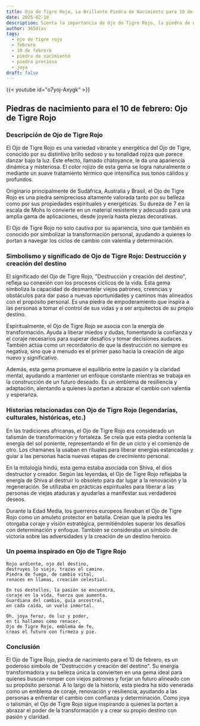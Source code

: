 ```yaml
---
title: Ojo de Tigre Rojo, La Brillante Piedra de Nacimiento para 10 de febrero
date: 2025-02-10
description: Sienta la importancia de Ojo de Tigre Rojo, la piedra de nacimiento de 10 de febrero que simboliza Destrucción y creación del destino. Deje que su belleza y significado iluminen su día.
author: 365días
tags:
  - ojo de tigre rojo
  - febrero
  - 10 de febrero
  - piedra de nacimiento
  - piedra preciosa
  - joya
draft: false
---
```


{{< youtube id="o7yoj-Axygk" >}}

## Piedras de nacimiento para el 10 de febrero: Ojo de Tigre Rojo

### Descripción de Ojo de Tigre Rojo

El Ojo de Tigre Rojo es una variedad vibrante y energética del Ojo de Tigre, conocido por su distintivo brillo sedoso y su tonalidad rojiza que parece danzar bajo la luz. Este efecto, llamado chatoyance, le da una apariencia dinámica y misteriosa. El color rojizo de esta gema se logra naturalmente o mediante un suave tratamiento térmico que intensifica sus tonos cálidos y profundos.

Originario principalmente de Sudáfrica, Australia y Brasil, el Ojo de Tigre Rojo es una piedra semipreciosa altamente valorada tanto por su belleza como por sus propiedades espirituales y energéticas. Su dureza de 7 en la escala de Mohs lo convierte en un material resistente y adecuado para una amplia gama de aplicaciones, desde joyería hasta piezas decorativas.

El Ojo de Tigre Rojo no solo cautiva por su apariencia, sino que también es conocido por simbolizar la transformación personal, ayudando a quienes lo portan a navegar los ciclos de cambio con valentía y determinación.

### Simbolismo y significado de Ojo de Tigre Rojo: Destrucción y creación del destino

El significado del Ojo de Tigre Rojo, "Destrucción y creación del destino", refleja su conexión con los procesos cíclicos de la vida. Esta gema simboliza la capacidad de desmantelar viejos patrones, creencias y obstáculos para dar paso a nuevas oportunidades y caminos más alineados con el propósito personal. Es una piedra de empoderamiento que inspira a las personas a tomar el control de sus vidas y a ser arquitectos de su propio destino.

Espiritualmente, el Ojo de Tigre Rojo se asocia con la energía de transformación. Ayuda a liberar miedos y dudas, fomentando la confianza y el coraje necesarios para superar desafíos y tomar decisiones audaces. También actúa como un recordatorio de que la destrucción no siempre es negativa, sino que a menudo es el primer paso hacia la creación de algo nuevo y significativo.

Además, esta gema promueve el equilibrio entre la pasión y la claridad mental, ayudando a mantener un enfoque constante mientras se trabaja en la construcción de un futuro deseado. Es un emblema de resiliencia y adaptación, alentando a quienes la portan a abrazar el cambio con valentía y esperanza.

### Historias relacionadas con Ojo de Tigre Rojo (legendarias, culturales, históricas, etc.)

En las tradiciones africanas, el Ojo de Tigre Rojo era considerado un talismán de transformación y fortaleza. Se creía que esta piedra contenía la energía del sol poniente, representando el fin de un ciclo y el comienzo de otro. Los chamanes la usaban en rituales para liberar energías estancadas y guiar a las personas hacia nuevas etapas de crecimiento personal.

En la mitología hindú, esta gema estaba asociada con Shiva, el dios destructor y creador. Según las leyendas, el Ojo de Tigre Rojo reflejaba la energía de Shiva al destruir lo obsoleto para dar lugar a la renovación y la regeneración. Se utilizaba en prácticas espirituales para liberar a las personas de viejas ataduras y ayudarlas a manifestar sus verdaderos deseos.

Durante la Edad Media, los guerreros europeos llevaban el Ojo de Tigre Rojo como un amuleto protector en batalla. Creían que la piedra les otorgaba coraje y visión estratégica, permitiéndoles superar los desafíos con determinación y enfoque. También se consideraba un símbolo de victoria sobre las adversidades y la creación de un destino heroico.

### Un poema inspirado en Ojo de Tigre Rojo

```
Rojo ardiente, ojo del destino,  
destruyes lo viejo, trazas el camino.  
Piedra de fuego, de cambio vital,  
renaces en llamas, creación celestial.  

En tus destellos, la pasión se encuentra,  
coraje en la vida, fuerza que aumenta.  
Guardiana del cambio, guía ancestral,  
en cada caída, un vuelo inmortal.  

Oh, joya feroz, de luz y poder,  
en ti hallamos cómo renacer.  
Ojo de Tigre Rojo, emblema de fe,  
creas el futuro con firmeza y pie.
```

### Conclusión

El Ojo de Tigre Rojo, piedra de nacimiento para el 10 de febrero, es un poderoso símbolo de "Destrucción y creación del destino". Su energía transformadora y su belleza única la convierten en una gema ideal para quienes buscan romper con viejos patrones y forjar un futuro alineado con su propósito personal. A lo largo de la historia, esta piedra ha sido venerada como un emblema de coraje, renovación y resiliencia, ayudando a las personas a enfrentar el cambio con confianza y determinación. Como joya o talismán, el Ojo de Tigre Rojo sigue inspirando a quienes la portan a abrazar el poder de la transformación y a crear su propio destino con pasión y claridad.
